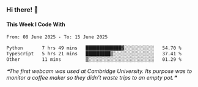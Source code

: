 ### Hi there! 👋

#### This Week I Code With
<!--START_SECTION:waka-->

```txt
From: 08 June 2025 - To: 15 June 2025

Python       7 hrs 49 mins   █████████████▓░░░░░░░░░░░   54.70 %
TypeScript   5 hrs 21 mins   █████████▒░░░░░░░░░░░░░░░   37.41 %
Other        11 mins         ▒░░░░░░░░░░░░░░░░░░░░░░░░   01.29 %
```

<!--END_SECTION:waka-->

<!--STARTS_HERE_QUOTE_README-->
<i>❝The first webcam was used at Cambridge University. Its purpose was to monitor a coffee maker so they didn’t waste trips to an empty pot.❞</i>
<!--ENDS_HERE_QUOTE_README-->
